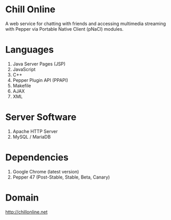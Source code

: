 

# Chill Online

A web service for chatting with friends and accessing multimedia streaming with Pepper via Portable Native Client (pNaCl) modules.


# Languages

1. Java Server Pages (JSP)
2. JavaScript
3. C++
4. Pepper Plugin API (PPAPI)
5. Makefile
6. AJAX
7. XML


# Server Software

1. Apache HTTP Server
2. MySQL / MariaDB


# Dependencies

1. Google Chrome (latest version)
2. Pepper 47 (Post-Stable, Stable, Beta, Canary)


# Domain

http://chillonline.net

